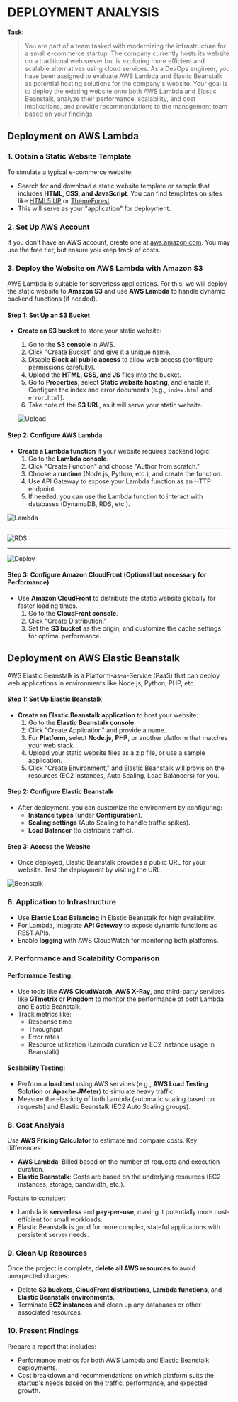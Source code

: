 # DEPLOYMENT ANALYSIS

**Task:**

> You are part of a team tasked with modernizing the infrastructure for a small e-commerce startup. The company currently hosts its website on a traditional web server but is exploring more efficient and scalable alternatives using cloud services. As a DevOps engineer, you have been assigned to evaluate AWS Lambda and Elastic Beanstalk as potential hosting solutions for the company's website. Your goal is to deploy the existing website onto both AWS Lambda and Elastic Beanstalk, analyze their performance, scalability, and cost implications, and provide recommendations to the management team based on your findings.


## Deployment on AWS Lambda

### **1. Obtain a Static Website Template**
To simulate a typical e-commerce website:
- Search for and download a static website template or sample that includes **HTML, CSS, and JavaScript**. You can find templates on sites like [HTML5 UP](https://html5up.net/) or [ThemeForest](https://themeforest.net/).
- This will serve as your "application" for deployment.

### **2. Set Up AWS Account**
If you don't have an AWS account, create one at [aws.amazon.com](https://aws.amazon.com/). You may use the free tier, but ensure you keep track of costs.

### **3. Deploy the Website on AWS Lambda with Amazon S3**
AWS Lambda is suitable for serverless applications. For this, we will deploy the static website to **Amazon S3** and use **AWS Lambda** to handle dynamic backend functions (if needed).

#### **Step 1: Set Up an S3 Bucket**
- **Create an S3 bucket** to store your static website:
  1. Go to the **S3 console** in AWS.
  2. Click "Create Bucket" and give it a unique name.
  3. Disable **Block all public access** to allow web access (configure permissions carefully).
  4. Upload the **HTML, CSS, and JS** files into the bucket.
  5. Go to **Properties**, select **Static website hosting**, and enable it. Configure the index and error documents (e.g., `index.html` and `error.html`).
  6. Take note of the **S3 URL**, as it will serve your static website.

  ![Upload](file.png "Upload")

#### **Step 2: Configure AWS Lambda**
- **Create a Lambda function** if your website requires backend logic:
  1. Go to the **Lambda console**.
  2. Click "Create Function" and choose "Author from scratch."
  3. Choose a **runtime** (Node.js, Python, etc.), and create the function.
  4. Use API Gateway to expose your Lambda function as an HTTP endpoint.
  5. If needed, you can use the Lambda function to interact with databases (DynamoDB, RDS, etc.).

![Lambda](lambda.png "Lambda")

---

![RDS](RDS.png "RDS")

---

![Deploy](deploy.png "Deploy")

#### **Step 3: Configure Amazon CloudFront (Optional but necessary for Performance)**
- Use **Amazon CloudFront** to distribute the static website globally for faster loading times.
  1. Go to the **CloudFront console**.
  2. Click "Create Distribution."
  3. Set the **S3 bucket** as the origin, and customize the cache settings for optimal performance.
  
## Deployment on AWS Elastic Beanstalk

AWS Elastic Beanstalk is a Platform-as-a-Service (PaaS) that can deploy web applications in environments like Node.js, Python, PHP, etc.

#### **Step 1: Set Up Elastic Beanstalk**
- **Create an Elastic Beanstalk application** to host your website:
  1. Go to the **Elastic Beanstalk console**.
  2. Click "Create Application" and provide a name.
  3. For **Platform**, select **Node.js**, **PHP**, or another platform that matches your web stack.
  4. Upload your static website files as a zip file, or use a sample application.
  5. Click "Create Environment," and Elastic Beanstalk will provision the resources (EC2 instances, Auto Scaling, Load Balancers) for you.

#### **Step 2: Configure Elastic Beanstalk**
- After deployment, you can customize the environment by configuring:
  - **Instance types** (under **Configuration**).
  - **Scaling settings** (Auto Scaling to handle traffic spikes).
  - **Load Balancer** (to distribute traffic).

#### **Step 3: Access the Website**
- Once deployed, Elastic Beanstalk provides a public URL for your website. Test the deployment by visiting the URL.

![Beanstalk](beanstalk.png "Beanstalk")
### **6. Application to Infrastructure**
- Use **Elastic Load Balancing** in Elastic Beanstalk for high availability.
- For Lambda, integrate **API Gateway** to expose dynamic functions as REST APIs.
- Enable **logging** with AWS CloudWatch for monitoring both platforms.

### **7. Performance and Scalability Comparison**
#### **Performance Testing:**
- Use tools like **AWS CloudWatch**, **AWS X-Ray**, and third-party services like **GTmetrix** or **Pingdom** to monitor the performance of both Lambda and Elastic Beanstalk.
- Track metrics like:
  - Response time
  - Throughput
  - Error rates
  - Resource utilization (Lambda duration vs EC2 instance usage in Beanstalk)
  
#### **Scalability Testing:**
- Perform a **load test** using AWS services (e.g., **AWS Load Testing Solution** or **Apache JMeter**) to simulate heavy traffic.
- Measure the elasticity of both Lambda (automatic scaling based on requests) and Elastic Beanstalk (EC2 Auto Scaling groups).

### **8. Cost Analysis**
Use **AWS Pricing Calculator** to estimate and compare costs. Key differences:
- **AWS Lambda**: Billed based on the number of requests and execution duration.
- **Elastic Beanstalk**: Costs are based on the underlying resources (EC2 instances, storage, bandwidth, etc.).
  
Factors to consider:
- Lambda is **serverless** and **pay-per-use**, making it potentially more cost-efficient for small workloads.
- Elastic Beanstalk is good for more complex, stateful applications with persistent server needs.

### **9. Clean Up Resources**
Once the project is complete, **delete all AWS resources** to avoid unexpected charges:
- Delete **S3 buckets**, **CloudFront distributions**, **Lambda functions**, and **Elastic Beanstalk environments**.
- Terminate **EC2 instances** and clean up any databases or other associated resources.

### **10. Present Findings**
Prepare a report that includes:
- Performance metrics for both AWS Lambda and Elastic Beanstalk deployments.
- Cost breakdown and recommendations on which platform suits the startup's needs based on the traffic, performance, and expected growth.